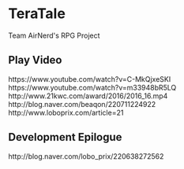 # TeraTale
Team AirNerd's RPG Project

<h2>Play Video</h2>
https://www.youtube.com/watch?v=C-MkQjxeSKI
https://www.youtube.com/watch?v=m33948bR5LQ
http://www.21kwc.com/award/2016/2016_16.mp4
http://blog.naver.com/beaqon/220711224922
http://www.loboprix.com/article=21

<h2>Development Epilogue</h2>
http://blog.naver.com/lobo_prix/220638272562
